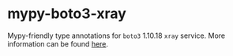 # mypy-boto3-xray

Mypy-friendly type annotations for `boto3` 1.10.18 `xray` service.
More information can be found [here](https://github.com/vemel/mypy_boto3).